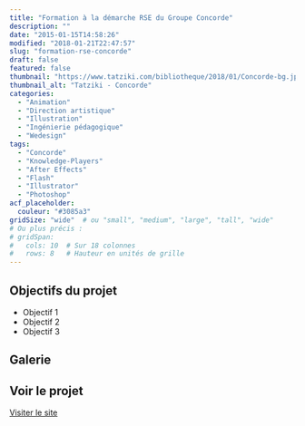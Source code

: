 ```yaml
---
title: "Formation à la démarche RSE du Groupe Concorde"
description: ""
date: "2015-01-15T14:58:26"
modified: "2018-01-21T22:47:57"
slug: "formation-rse-concorde"
draft: false
featured: false
thumbnail: "https://www.tatziki.com/bibliotheque/2018/01/Concorde-bg.jpg"
thumbnail_alt: "Tatziki - Concorde"
categories:
  - "Animation"
  - "Direction artistique"
  - "Illustration"
  - "Ingénierie pédagogique"
  - "Wedesign"
tags:
  - "Concorde"
  - "Knowledge-Players"
  - "After Effects"
  - "Flash"
  - "Illustrator"
  - "Photoshop"
acf_placeholder:
  couleur: "#3085a3"
gridSize: "wide"  # ou "small", "medium", "large", "tall", "wide"
# Ou plus précis :
# gridSpan:
#   cols: 10  # Sur 18 colonnes
#   rows: 8   # Hauteur en unités de grille
---
```


## Objectifs du projet

<!-- TODO: Ajouter les objectifs depuis ACF -->
- Objectif 1
- Objectif 2
- Objectif 3

## Galerie

<!-- TODO: Ajouter les images du projet -->

## Voir le projet

[Visiter le site](https://www.tatziki.com/formation-rse-concorde/)
